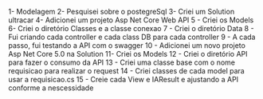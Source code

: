 1- Modelagem
2- Pesquisei sobre o postegreSql
3- Criei um Solution ultracar
4- Adicionei um projeto Asp Net Core Web API
5 - Criei os Models
6- Criei o diretório Classes e a classe conexao
7 - Criei o diretório Data
8 - Fui criando cada controller e cada class DB para cada controller
9 - A cada passo, fui testando a API com o swagger
10 - Adicionei um novo projeto Asp Net Core 5.0 na Solution
11- Criei os Models
12 - Criei o diretório API para fazer o consumo da API
13 - Criei uma classe base com o nome requisicao para realizar o request
14 - Criei classes de cada model para usar a requisicao.cs
15 - Creie cada View e IAResult e ajustando a API conforme a nescessidade
